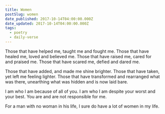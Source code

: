 ```yaml
---
title: Women
postSlug: women
date_published: 2017-10-14T04:00:00.000Z
date_updated: 2017-10-14T04:00:00.000Z
tags:
  - poetry
  - daily-verse
---
```


Those that have helped me, taught me and fought me.
Those that have healed me, loved and believed me.
Those that have raised me, cared for and praised me.
Those that have scared me, defied and dared me.

Those that have added, and made me shine brighter.
Those that have taken, yet left me feeling lighter.
Those that have transformed and rearranged what was there,
unearthing what was hidden and is now laid bare.

I am who I am because of all of you.
I am who I am despite your worst and your best.
You are and are not responsible for me.

For a man with no woman in his life,
I sure do have a lot of women in my life.
